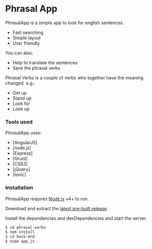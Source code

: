 # Phrasal App

PhrasalApp is a simple app to look for english sentences.

  - Fast searching
  - Simple layout
  - User friendly

You can also:

  - Help to translate the sentences
  - Save the phrasal verbs


Phrasal Verbs is a couple of verbs who together have the meaning changed. e.g.:

  - Get up
  - Stand up
  - Look for
  - Look up


### Tools used

PhrasalApp uses:

* [AngularJS]
* [node.js]
* [Express]
* [Grunt]
* [CSS3]
* [jQuery]
* [Ionic]



### Installation

PhrasalApp requires [Node.js](https://nodejs.org/) v4+ to run.

Download and extract the [latest pre-built release](https://bitbucket.org/willian_batista/phrasal-verbs/downloads).

Install the dependencies and devDependencies and start the server.

```sh
$ cd phrasal-verbs
$ npm install
$ cd back-end
$ node app.js
```